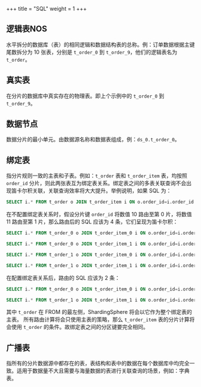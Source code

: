 +++
title = "SQL"
weight = 1
+++

## 逻辑表NOS

水平拆分的数据库（表）的相同逻辑和数据结构表的总称。例：订单数据根据主键尾数拆分为 10 张表，分别是 `t_order_0` 到 `t_order_9`，他们的逻辑表名为 `t_order`。

## 真实表

在分片的数据库中真实存在的物理表。即上个示例中的 `t_order_0` 到 `t_order_9`。

## 数据节点

数据分片的最小单元。由数据源名称和数据表组成，例：`ds_0.t_order_0`。

## 绑定表

指分片规则一致的主表和子表。例如：`t_order` 表和 `t_order_item` 表，均按照 `order_id` 分片，则此两张表互为绑定表关系。绑定表之间的多表关联查询不会出现笛卡尔积关联，关联查询效率将大大提升。举例说明，如果 SQL 为：

```sql
SELECT i.* FROM t_order o JOIN t_order_item i ON o.order_id=i.order_id WHERE o.order_id in (10, 11);
```

在不配置绑定表关系时，假设分片键 `order_id` 将数值 10 路由至第 0 片，将数值 11 路由至第 1 片，那么路由后的 SQL 应该为 4 条，它们呈现为笛卡尔积：

```sql
SELECT i.* FROM t_order_0 o JOIN t_order_item_0 i ON o.order_id=i.order_id WHERE o.order_id in (10, 11);

SELECT i.* FROM t_order_0 o JOIN t_order_item_1 i ON o.order_id=i.order_id WHERE o.order_id in (10, 11);

SELECT i.* FROM t_order_1 o JOIN t_order_item_0 i ON o.order_id=i.order_id WHERE o.order_id in (10, 11);

SELECT i.* FROM t_order_1 o JOIN t_order_item_1 i ON o.order_id=i.order_id WHERE o.order_id in (10, 11);
```

在配置绑定表关系后，路由的 SQL 应该为 2 条：

```sql
SELECT i.* FROM t_order_0 o JOIN t_order_item_0 i ON o.order_id=i.order_id WHERE o.order_id in (10, 11);

SELECT i.* FROM t_order_1 o JOIN t_order_item_1 i ON o.order_id=i.order_id WHERE o.order_id in (10, 11);
```

其中 `t_order` 在 FROM 的最左侧，ShardingSphere 将会以它作为整个绑定表的主表。
所有路由计算将会只使用主表的策略，那么 `t_order_item` 表的分片计算将会使用 `t_order` 的条件。故绑定表之间的分区键要完全相同。

## 广播表

指所有的分片数据源中都存在的表，表结构和表中的数据在每个数据库中均完全一致。适用于数据量不大且需要与海量数据的表进行关联查询的场景，例如：字典表。
